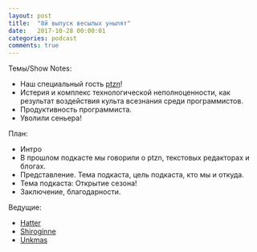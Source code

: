 ```yaml
---
layout: post
title:  "8й выпуск весылых унылят"
date:   2017-10-28 00:00:01
categories: podcast
comments: true
---
```



Темы/Show Notes:
- Наш специальный гость [ptzn](https://twitter.com/ptzn)!
- Истерия и комплекс технологической неполноценности, как результат воздействия культа всезнания среди программистов. 
- Продуктивность программиста.
- Уволили сеньера!

План:

- Интро
- В прошлом подкасте мы говорили о ptzn, текстовых редакторах и блогах.
- Представление. Тема подкаста, цель подкаста, кто мы и откуда.
- Тема подкаста: Открытие сезона!
- Заключение, благодарности.

Ведущие:

- [Hatter](https://twitter.com/AndreiLiotenko)
- [Shiroginne](https://twitter.com/Shiroginne)
- [Unkmas](https://twitter.com/il_menshikov)

